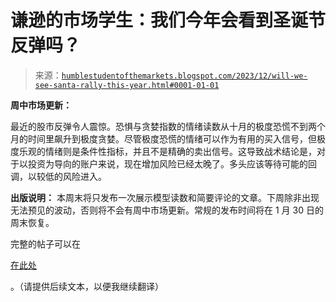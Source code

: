 <!--yml

分类：未分类

日期：2024-05-18 01:21:37

-->

# 谦逊的市场学生：我们今年会看到圣诞节反弹吗？

> 来源：[`humblestudentofthemarkets.blogspot.com/2023/12/will-we-see-santa-rally-this-year.html#0001-01-01`](https://humblestudentofthemarkets.blogspot.com/2023/12/will-we-see-santa-rally-this-year.html#0001-01-01)

**周中市场更新：**

最近的股市反弹令人震惊。恐惧与贪婪指数的情绪读数从十月的极度恐慌不到两个月的时间里飙升到极度贪婪。尽管极度恐慌的情绪可以作为有用的买入信号，但极度乐观的情绪则是条件性指标，并且不是精确的卖出信号。这导致战术结论是，对于以投资为导向的账户来说，现在增加风险已经太晚了。多头应该等待可能的回调，以较低的风险进入。

**出版说明：** 本周末将只发布一次展示模型读数和简要评论的文章。下周除非出现无法预见的波动，否则将不会有周中市场更新。常规的发布时间将在 1 月 30 日的周末恢复。

完整的帖子可以在

[在此处](https://humblestudentofthemarkets.com/2023/12/20/will-we-see-the-santa-rally-this-year/)

。（请提供后续文本，以便我继续翻译）
